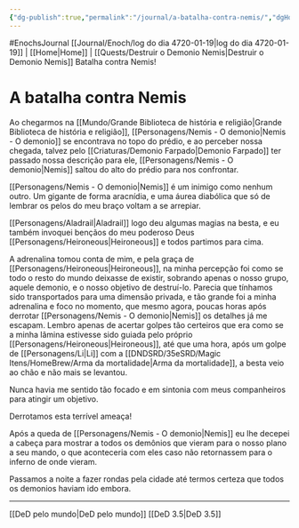 ```yaml
---
{"dg-publish":true,"permalink":"/journal/a-batalha-contra-nemis/","dgHomeLink":true,"dgPassFrontmatter":false}
---
```


#EnochsJournal 
[[Journal/Enoch/log do dia 4720-01-19|log do dia 4720-01-19]] | [[Home\|Home]] | [[Quests/Destruir o Demonio Nemis|Destruir o Demonio Nemis]] 
<span 
	  class='ob-timelines' 
	  data-date='4720-01-19-00' 
	  data-title='Batalha contra Nemis' 
	  data-class='orange' > 
	Batalha contra Nemis!
</span>
# A batalha contra Nemis
Ao chegarmos na [[Mundo/Grande Biblioteca de história e religião|Grande Biblioteca de história e religião]], [[Personagens/Nemis - O demonio|Nemis - O demonio]] se encontrava no topo do prédio, e ao perceber nossa chegada, talvez pelo [[Criaturas/Demonio Farpado|Demonio Farpado]] ter passado nossa descrição para ele, [[Personagens/Nemis - O demonio|Nemis]] saltou do alto do prédio para nos confrontar.

[[Personagens/Nemis - O demonio|Nemis]] é um inimigo como nenhum outro. Um gigante de forma aracnídia, e uma áurea diabólica que só de lembrar os pelos do meu braço voltam a se arrepiar.

[[Personagens/Aladrail|Aladrail]] logo deu algumas magias na besta, e eu também invoquei bençãos do meu poderoso Deus [[Personagens/Heironeous|Heironeous]] e todos partimos para cima.

A adrenalina tomou conta de mim, e pela graça de [[Personagens/Heironeous|Heironeous]], na minha percepção foi como se todo o resto do mundo deixasse de existir, sobrando apenas o nosso grupo, aquele demonio, e o nosso objetivo de destruí-lo. Parecia que tínhamos sido transportados para uma dimensão privada, e tão grande foi a minha adrenalina e foco no momento, que mesmo agora, poucas horas após derrotar [[Personagens/Nemis - O demonio|Nemis]] os detalhes já me escapam. Lembro apenas de acertar golpes tão certeiros que era como se a minha lâmina estivesse sido guiada pelo próprio [[Personagens/Heironeous|Heironeous]], até que uma hora, após um golpe de [[Personagens/Li|Li]] com a [[DNDSRD/35eSRD/Magic Itens/HomeBrew/Arma da mortalidade|Arma da mortalidade]], a besta veio ao chão e não mais se levantou.

Nunca havia me sentido tão focado e em sintonia com meus companheiros para atingir um objetivo. 

Derrotamos esta terrível ameaça!

Após a queda de [[Personagens/Nemis - O demonio|Nemis]] eu lhe decepei a cabeça para mostrar a todos os demônios que vieram para o nosso plano a seu mando, o que aconteceria com eles caso não retornassem para o inferno de onde vieram.

Passamos a noite a fazer rondas pela cidade até termos certeza que todos os demonios haviam ido embora.

---
[[DeD pelo mundo|DeD pelo mundo]] [[DeD 3.5|DeD 3.5]] 